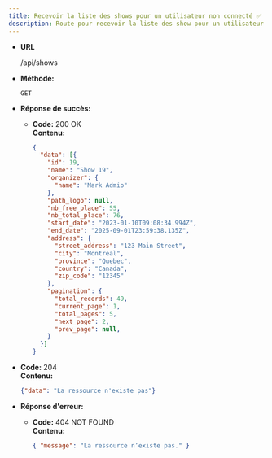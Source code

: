 ```yaml
---
title: Recevoir la liste des shows pour un utilisateur non connecté ✅
description: Route pour recevoir la liste des show pour un utilisateur non connecté
---
```


- **URL**

  /api/shows

- **Méthode:**
  
  `GET`

- **Réponse de succès:**
  
  - **Code:** 200 OK <br />
    **Contenu:** 
    ```json
    {
      "data": [{
        "id": 19,
        "name": "Show 19",
        "organizer": {
          "name": "Mark Admio"
        },
        "path_logo": null,
        "nb_free_place": 55,
        "nb_total_place": 76,
        "start_date": "2023-01-10T09:08:34.994Z",
        "end_date": "2025-09-01T23:59:38.135Z",
        "address": {
          "street_address": "123 Main Street",
          "city": "Montreal",
          "province": "Quebec",
          "country": "Canada",
          "zip_code": "12345"
        },
        "pagination": {
          "total_records": 49,
          "current_page": 1,
          "total_pages": 5,
          "next_page": 2,
          "prev_page": null,
        }
      }]
    }
    ```

 * **Code:** 204 <br />
    **Contenu:** 
    ```json
    {"data": "La ressource n'existe pas"}
    ```
* **Réponse d'erreur:**

  * **Code:** 404 NOT FOUND <br />
    **Contenu:** 
    ```json
    { "message": "La ressource n’existe pas." }
    ```